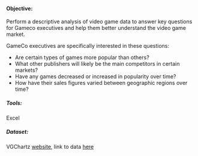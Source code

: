 #### Objective: 
Perform a descriptive analysis of video game data to answer key questions for Gameco executives and help them better understand the video game market.

GameCo executives are specifically interested in these questions:
* Are certain types of games more popular than others?
* What other publishers will likely be the main competitors in certain markets?
* Have any games decreased or increased in popularity over time?
* How have their sales figures varied between geographic regions over time?

##### Tools: 
Excel
##### Dataset: 
VGChartz [website](http://www.vgchartz.com/), link to data [here](https://images.careerfoundry.com/public/courses/intro-to-data/E1/vgsales.xlsx)

